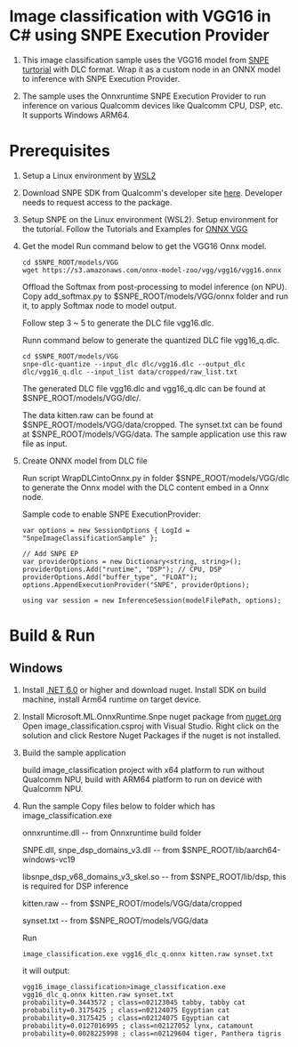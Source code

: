 # Image classification with VGG16 in C# using SNPE Execution Provider
1.  This image classification sample uses the VGG16 model from [SNPE turtorial](https://developer.qualcomm.com/sites/default/files/docs/snpe/tutorial_onnx.html) with DLC format. Wrap it as a custom node in an ONNX model to inference with SNPE Execution Provider.

2.  The sample uses the Onnxruntime SNPE Execution Provider to run inference on various Qualcomm devices like Qualcomm CPU, DSP, etc. It supports Windows ARM64.

# Prerequisites
1. Setup a Linux environment by [WSL2](https://learn.microsoft.com/en-us/windows/wsl/)
2. Download SNPE SDK from Qualcomm's developer site [here](https://developer.qualcomm.com/software/qualcomm-neural-processing-sdk/windows-on-snapdragon). Developer needs to request access to the package.

3. Setup SNPE on the Linux environment (WSL2). Setup environment for the tutorial. Follow the Tutorials and Examples for [ONNX VGG](https://developer.qualcomm.com/sites/default/files/docs/snpe/tutorial_onnx.html)
4. Get the model
    Run command below to get the VGG16 Onnx model.
    ```
    cd $SNPE_ROOT/models/VGG
    wget https://s3.amazonaws.com/onnx-model-zoo/vgg/vgg16/vgg16.onnx
    ```

    Offload the Softmax from post-processing to model inference (on NPU). Copy add_softmax.py to $SNPE_ROOT/models/VGG/onnx folder and run it, to apply Softmax node to model output.

    Follow step 3 ~ 5 to generate the DLC file vgg16.dlc. 
	
	Runn command below to generate the quantized DLC file vgg16_q.dlc.
    ```
	cd $SNPE_ROOT/models/VGG
	snpe-dlc-quantize --input_dlc dlc/vgg16.dlc --output_dlc dlc/vgg16_q.dlc --input_list data/cropped/raw_list.txt
    ```
	
    The generated DLC file vgg16.dlc and vgg16_q.dlc can be found at $SNPE_ROOT/models/VGG/dlc/.

    The data kitten.raw can be found at $SNPE_ROOT/models/VGG/data/cropped. The synset.txt can be found at $SNPE_ROOT/models/VGG/data. The sample application use this raw file as input.

5. Create ONNX model from DLC file

    Run script WrapDLCintoOnnx.py in folder $SNPE_ROOT/models/VGG/dlc to generate the Onnx model with the DLC content embed in a Onnx node.
	
	Sample code to enable SNPE ExecutionProvider:
    ```
    var options = new SessionOptions { LogId = "SnpeImageClassificationSample" };

    // Add SNPE EP
    var providerOptions = new Dictionary<string, string>();
    providerOptions.Add("runtime", "DSP"); // CPU, DSP
    providerOptions.Add("buffer_type", "FLOAT");
    options.AppendExecutionProvider("SNPE", providerOptions);

    using var session = new InferenceSession(modelFilePath, options);
    ```

# Build & Run

## Windows
1. Install [.NET 6.0](https://dotnet.microsoft.com/download/dotnet/6.0) or higher and download nuget. Install SDK on build machine, install Arm64 runtime on target device.
2. Install Microsoft.ML.OnnxRuntime.Snpe nuget package from [nuget.org](https://www.nuget.org/)
   Open image_classification.csproj with Visual Studio. Right click on the solution and click Restore Nuget Packages if the nuget is not installed.

3. Build the sample application
    
    build image_classification project with x64 platform to run without Qualcomm NPU, build with ARM64 platform to run on device with Qualcomm NPU.

4. Run the sample
    Copy files below to folder which has image_classification.exe

    onnxruntime.dll -- from Onnxruntime build folder

    SNPE.dll, snpe_dsp_domains_v3.dll -- from $SNPE_ROOT/lib/aarch64-windows-vc19

    libsnpe_dsp_v68_domains_v3_skel.so -- from $SNPE_ROOT/lib/dsp, this is required for DSP inference

    kitten.raw -- from $SNPE_ROOT/models/VGG/data/cropped

    synset.txt -- from $SNPE_ROOT/models/VGG/data

    Run
    ```
    image_classification.exe vgg16_dlc_q.onnx kitten.raw synset.txt
    ```

    it will output:

    ```
	vgg16_image_classification>image_classification.exe vgg16_dlc_q.onnx kitten.raw synset.txt
	probability=0.3443572 ; class=n02123045 tabby, tabby cat
	probability=0.3175425 ; class=n02124075 Egyptian cat
	probability=0.3175425 ; class=n02124075 Egyptian cat
	probability=0.0127016995 ; class=n02127052 lynx, catamount
	probability=0.0028225998 ; class=n02129604 tiger, Panthera tigris
    ```
